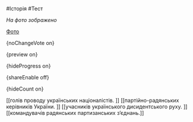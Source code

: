 #Історія #Тест

*На фото зображено*

[Фото](https://zno.osvita.ua//doc/images/znotest/125/12545/11.jpg)

{noChangeVote on}

{preview on}

{hideProgress on}

{shareEnable off}

{hideCount on}

[[голів проводу українських націоналістів. ]]
[[партійно-радянських керівників України. ]]
[[учасників українського дисидентського руху. ]]
[[командувачів радянських партизанських з’єднань.]]
